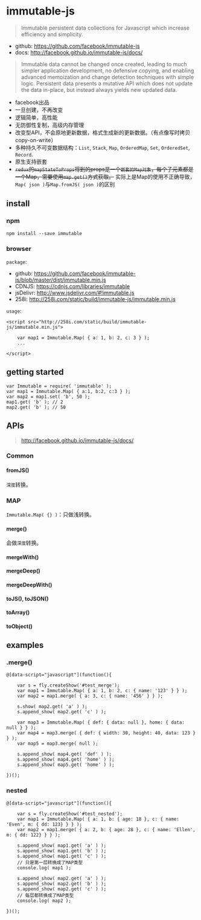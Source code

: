 # immutable-js

> Immutable persistent data collections for Javascript which increase efficiency and simplicity.

* github: <https://github.com/facebook/immutable-js>
* docs: <http://facebook.github.io/immutable-js/docs/>


> Immutable data cannot be changed once created, leading to much simpler application development, no defensive copying, and enabling advanced memoization and change detection techniques with simple logic. Persistent data presents a mutative API which does not update the data in-place, but instead always yields new updated data.


<style type="text/css">
@import "http://258i.com/static/bower_components/snippets/css/mp/style.css";
span.line-through {
    text-decoration: line-through;
}
</style>
<script src="http://258i.com/static/bower_components/snippets/js/mp/fly.js"></script>
<script src="http://258i.com/static/build/immutablejs/immutable.min.js"></script>


* facebook出品
* 一旦创建，不再改变 
* 逻辑简单，高性能
* 无防御性复制，高级内存管理
* 改变型API，不会原地更新数据，格式生成新的更新数据。（有点像写时拷贝 copy-on-write） 
* 多种持久不可变数据结构：`List`, `Stack`, `Map`, `OrderedMap`, `Set`, `OrderedSet`, `Record`. 
* 原生支持嵌套
* <span class="line-through">`redux`的`mapStateToProps`得到的props是一个`嵌套的Map对象`，每个子元素都是一个Map，需要使用`map.get()`方式获取。</span> 实际上是Map的使用不正确导致，`Map( json )`与`Map.fromJS( json )`的区别






## install

### npm

    npm install --save immutable

### browser

`package`:

* github: <https://github.com/facebook/immutable-js/blob/master/dist/immutable.min.js>
* CDNJS: <https://cdnjs.com/libraries/immutable>
* jsDelivr: <http://www.jsdelivr.com/#!immutable.js>
* 258i: <http://258i.com/static/build/immutable-js/immutable.min.js>

`usage`:

    <script src="http://258i.com/static/build/immutable-js/immutable.min.js">

        var map1 = Immutable.Map( { a: 1, b: 2, c: 3 } );    
        ...

    </script>

    



## getting started

    var Immutable = require( 'immutable' );
    var map1 = Immutable.Map( { a:1, b:2, c:3 } );
    var map2 = map1.set( 'b', 50 );
    map1.get( 'b' ); // 2
    map2.get( 'b' ); // 50



## APIs

> <http://facebook.github.io/immutable-js/docs/>

### Common

#### fromJS()

`深度`转换。


### MAP

`Immutable.Map( {} )`：只做浅转换。


#### merge()

会做`深度`转换。

#### mergeWith()
#### mergeDeep()
#### mergeDeepWith()

#### toJS(), toJSON()
#### toArray()
#### toObject()


## examples


### .merge()

<div id="test_merge" class="test">
<div class="test-container">

    @[data-script="javascript"](function(){

        var s = fly.createShow('#test_merge');
        var map1 = Immutable.Map( { a: 1, b: 2, c: { name: '123' } } );
        var map2 = map1.merge( { a: 3, c: { name: '456' } } );

        s.show( map2.get( 'a' ) );
        s.append_show( map2.get( 'c' ) );

        var map3 = Immutable.Map( { def: { data: null }, home: { data: null } } );
        var map4 = map3.merge( { def: { width: 30, height: 40, data: 123 } } );
        var map5 = map3.merge( null );

        s.append_show( map4.get( 'def' ) );
        s.append_show( map4.get( 'home' ) );
        s.append_show( map5.get( 'home' ) );

    })();

</div>
<div class="test-console"></div>
<div class="test-panel">
</div>
</div>



### nested


<div id="test_nested" class="test">
<div class="test-container">

    @[data-script="javascript"](function(){

        var s = fly.createShow('#test_nested');
        var map1 = Immutable.Map( { a: 1, b: { age: 18 }, c: { name: 'Even', m: { dd: 123} } } );
        var map2 = map1.merge( { a: 2, b: { age: 28 }, c: { name: 'Ellen', m: { dd: 122} } } );

        s.append_show( map1.get( 'a' ) );
        s.append_show( map1.get( 'b' ) );
        s.append_show( map1.get( 'c' ) );
        // 只是第一层转换成了MAP类型
        console.log( map1 );

        s.append_show( map2.get( 'a' ) );
        s.append_show( map2.get( 'b' ) );
        s.append_show( map2.get( 'c' ) );
        // 每层都转换成了MAP类型
        console.log( map2 );

    })();

</div>
<div class="test-console"></div>
<div class="test-panel">
</div>
</div>





